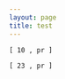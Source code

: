 ```yaml
---
layout: page
title: test
---
```



<pre><code id="code-arendelle" class="arendelle">[ 10 , pr ]</pre></code>

<pre><code id="code-arendelle" class="arendelle">[ 23 , pr ]</pre></code>

<script type="text/javascript">
	$("arendelle").each(function() {s
        $(this).html(highlight(this.text()));
    });)
</script>